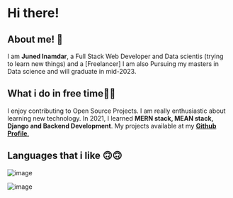 <h1> Hi there!</h1>

<h2> About me! 👦</h2>

I am <b>Juned Inamdar</b>, a Full Stack Web Developer and Data scientis (trying to learn new things) and a [Freelancer] I am also Pursuing my masters in Data science and will graduate in mid-2023.

<h2>What i do in free time👨‍💻</h2>
I enjoy contributing to Open Source Projects. I am really enthusiastic about learning new technology. In 2021, I learned <b>MERN stack, MEAN stack, Django and Backend Development</b>. My projects available at my <a href="https://github.com/junedSI"><b>Github Profile</b>.</a>

<h2> Languages that i like 🙃🙃</h2> 

![image](https://user-images.githubusercontent.com/95338897/175777373-3b583837-b347-4b55-91d8-d528f979ab40.png)


![image](https://user-images.githubusercontent.com/95338897/175778446-8e59cb15-2849-4c27-b6f2-a04b97cd2d24.png)

